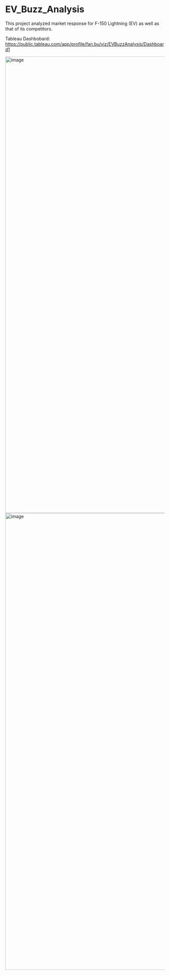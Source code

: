 # EV_Buzz_Analysis
This project analyzed market response for F-150 Lightning (EV) as well as that of its competitors.

Tableau Dashbobard:
https://public.tableau.com/app/profile/fan.bu/viz/EVBuzzAnalysis/Dashboard1

<img width="1439" alt="image" src="https://user-images.githubusercontent.com/92134579/194902939-577e22e5-ebc5-40f3-8107-089ca1aabe5a.png">

<img width="1440" alt="image" src="https://user-images.githubusercontent.com/92134579/194902965-57a250ac-c84e-4f82-8a3e-9222dd9b3638.png">
